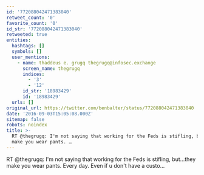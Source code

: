 ```yaml
---
id: '772088042471383040'
retweet_count: '0'
favorite_count: '0'
id_str: '772088042471383040'
retweeted: true
entities:
  hashtags: []
  symbols: []
  user_mentions:
    - name: thaddeus e. grugq thegrugq@infosec.exchange
      screen_name: thegrugq
      indices:
        - '3'
        - '12'
      id_str: '18983429'
      id: '18983429'
  urls: []
original_url: https://twitter.com/benbalter/status/772088042471383040
date: '2016-09-03T15:05:08.000Z'
sitemap: false
robots: noindex
title: >-
  RT @thegrugq: I'm not saying that working for the Feds is stifling, but...they
  make you wear pants. …
---
```


RT @thegrugq: I'm not saying that working for the Feds is stifling, but...they make you wear pants. Every day. Even if u don't have a custo…